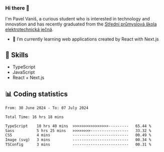 ### Hi there 👋
I'm Pavel Vaniš, a curious student who is interested in technology and innovation and has recently graduated from the  [Střední průmyslová škola elektrotechnická ječná](https://www.spsejecna.cz/).

- 🌱 I’m currently learning web applications created by React with Next.js

## 🧠 Skills
- TypeScript
- JavaScript
- React + Next.js


## 📊 Coding statistics
<!--START_SECTION:waka-->

```txt
From: 30 June 2024 - To: 07 July 2024

Total Time: 16 hrs 18 mins

TypeScript    10 hrs 40 mins  >>>>>>>>>>>>>>>>---------   65.44 %
Sass          5 hrs 25 mins   >>>>>>>>-----------------   33.32 %
CSS           4 mins          -------------------------   00.49 %
Image (svg)   3 mins          -------------------------   00.34 %
TSConfig      3 mins          -------------------------   00.31 %
```

<!--END_SECTION:waka-->
